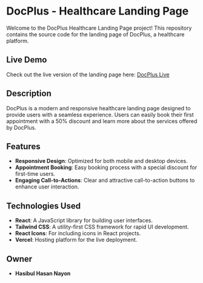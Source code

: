 # DocPlus - Healthcare Landing Page

Welcome to the DocPlus Healthcare Landing Page project! This repository contains the source code for the landing page of DocPlus, a healthcare platform.

## Live Demo

Check out the live version of the landing page here: [DocPlus Live](https://docplus-beta.vercel.app/)

## Description

DocPlus is a modern and responsive healthcare landing page designed to provide users with a seamless experience. Users can easily book their first appointment with a 50% discount and learn more about the services offered by DocPlus.

## Features

- **Responsive Design**: Optimized for both mobile and desktop devices.
- **Appointment Booking**: Easy booking process with a special discount for first-time users.
- **Engaging Call-to-Actions**: Clear and attractive call-to-action buttons to enhance user interaction.

## Technologies Used

- **React**: A JavaScript library for building user interfaces.
- **Tailwind CSS**: A utility-first CSS framework for rapid UI development.
- **React Icons**: For including icons in React projects.
- **Vercel**: Hosting platform for the live deployment.

## Owner

- **Hasibul Hasan Nayon**

